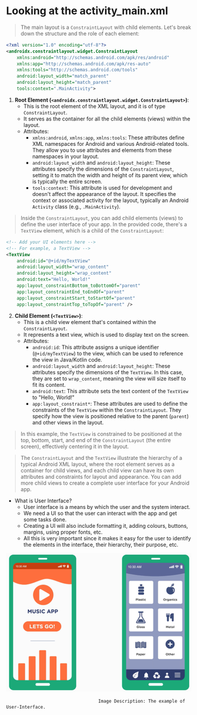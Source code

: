 # Looking at the activity_main.xml

> The main layout is a `ConstraintLayout` with child elements. Let's break down the structure and the role of each element:

```xml
<?xml version="1.0" encoding="utf-8"?>
<androidx.constraintlayout.widget.ConstraintLayout
    xmlns:android="http://schemas.android.com/apk/res/android"
    xmlns:app="http://schemas.android.com/apk/res-auto"
    xmlns:tools="http://schemas.android.com/tools"
    android:layout_width="match_parent"
    android:layout_height="match_parent"
    tools:context=".MainActivity">
```

1. **Root Element (`<androidx.constraintlayout.widget.ConstraintLayout>`)**:
    - This is the root element of the XML layout, and it is of type `ConstraintLayout`.
    - It serves as the container for all the child elements (views) within the layout.
    - Attributes:
        - `xmlns:android`, `xmlns:app`, `xmlns:tools`: These attributes define XML namespaces for Android and various Android-related tools. They allow you to use attributes and elements from these namespaces in your layout.
        - `android:layout_width` and `android:layout_height`: These attributes specify the dimensions of the `ConstraintLayout`, setting it to match the width and height of its parent view, which is typically the entire screen.
        - `tools:context`: This attribute is used for development and doesn't affect the appearance of the layout. It specifies the context or associated activity for the layout, typically an Android `Activity` class (e.g., `.MainActivity`).

> Inside the `ConstraintLayout`, you can add child elements (views) to define the user interface of your app. In the provided code, there's a `TextView` element, which is a child of the `ConstraintLayout`:

```xml
<!-- Add your UI elements here -->
<!-- For example, a TextView -->
<TextView
    android:id="@+id/myTextView"
    android:layout_width="wrap_content"
    android:layout_height="wrap_content"
    android:text="Hello, World!"
    app:layout_constraintBottom_toBottomOf="parent"
    app:layout_constraintEnd_toEndOf="parent"
    app:layout_constraintStart_toStartOf="parent"
    app:layout_constraintTop_toTopOf="parent" />
```

2. **Child Element (`<TextView>`)**:
    - This is a child view element that's contained within the `ConstraintLayout`.
    - It represents a text view, which is used to display text on the screen.
    - Attributes:
        - `android:id`: This attribute assigns a unique identifier (`@+id/myTextView`) to the view, which can be used to reference the view in Java/Kotlin code.
        - `android:layout_width` and `android:layout_height`: These attributes specify the dimensions of the `TextView`. In this case, they are set to `wrap_content`, meaning the view will size itself to fit its content.
        - `android:text`: This attribute sets the text content of the `TextView` to "Hello, World!"
        - `app:layout_constraint*`: These attributes are used to define the constraints of the `TextView` within the `ConstraintLayout`. They specify how the view is positioned relative to the parent (`parent`) and other views in the layout.

> In this example, the `TextView` is constrained to be positioned at the top, bottom, start, and end of the `ConstraintLayout` (the entire screen), effectively centering it in the layout.

> The `ConstraintLayout` and the `TextView` illustrate the hierarchy of a typical Android XML layout, where the root element serves as a container for child views, and each child view can have its own attributes and constraints for layout and appearance. You can add more child views to create a complete user interface for your Android app.

- What is User Interface?
  - User interface is a means by which the user and the system interact.
  - We need a UI so that the user can interact with the app and get some tasks done.
  - Creating a UI will also include formatting it, adding colours, buttons, margins, using proper fonts, etc.
  - All this is very important since it makes it easy for the user to identify the elements in the interface, their hierarchy, their purpose, etc.

 <p align="center">
<img src="https://github.com/Amit-Ashok-Swain/Android-Kick-Off/blob/main/images/user-interface.png" alt="Image Description" />
</p>

                                       Image Description: The example of User-Interface.

